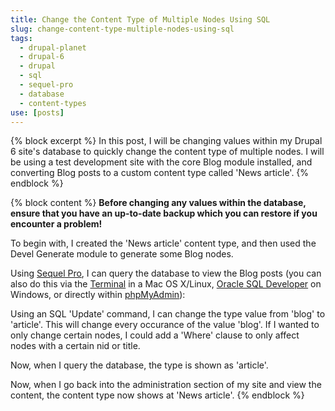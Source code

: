 ```yaml
---
title: Change the Content Type of Multiple Nodes Using SQL
slug: change-content-type-multiple-nodes-using-sql
tags:
  - drupal-planet
  - drupal-6
  - drupal
  - sql
  - sequel-pro
  - database
  - content-types
use: [posts]
---
```

{% block excerpt %}
In this post, I will be changing values within my Drupal 6 site's database to quickly change the content type of multiple nodes. I will be using a test development site with the core Blog module installed, and converting Blog posts to a custom content type called 'News article'.
{% endblock %}

{% block content %}
**Before changing any values within the database, ensure that you have an up-to-date backup which you can restore if you encounter a problem!**

To begin with, I created the 'News article' content type, and then used the Devel Generate module to generate some Blog nodes.

Using [Sequel Pro](http://www.sequelpro.com), I can query the database to view the Blog posts (you can also do this via the [Terminal](http://guides.macrumors.com/Terminal) in a Mac OS X/Linux, [Oracle SQL Developer](http://www.oracle.com/technology/software/products/sql/index.html) on Windows, or directly within [phpMyAdmin](http://www.phpmyadmin.net/home_page/index.php)):

Using an SQL 'Update' command, I can change the type value from 'blog' to 'article'. This will change every occurance of the value 'blog'. If I wanted to only change certain nodes, I could add a 'Where' clause to only affect nodes with a certain nid or title.

Now, when I query the database, the type is shown as 'article'.

Now, when I go back into the administration section of my site and view the content, the content type now shows at 'News article'.
{% endblock %}
